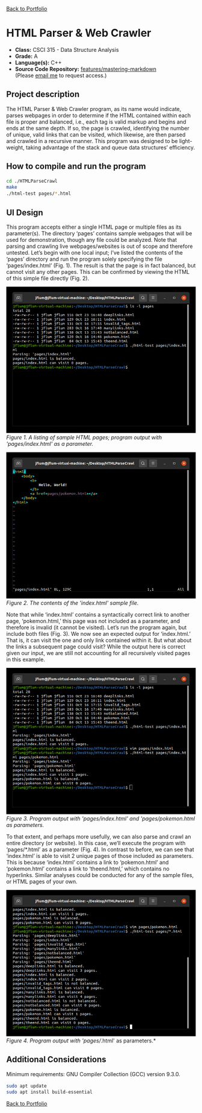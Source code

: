 [Back to Portfolio](./)

HTML Parser & Web Crawler
===============

-   **Class:** CSCI 315 - Data Structure Analysis
-   **Grade:** A
-   **Language(s):** C++
-   **Source Code Repository:** [features/mastering-markdown](https://guides.github.com/features/mastering-markdown/)  
    (Please [email me](mailto:example@csustudent.net?subject=GitHub%20Access) to request access.)

## Project description

The HTML Parser & Web Crawler program, as its name would indicate, parses webpages in order to determine if the HTML contained within each file is proper and balanced, i.e., each tag is valid markup and begins and ends at the same depth. If so, the page is crawled, identifying the number of unique, valid links that can be visited, which likewise, are then parsed and crawled in a recursive manner. This program was designed to be light-weight, taking advantage of the stack and queue data structures’ efficiency.

## How to compile and run the program

```bash
cd ./HTMLParseCrawl
make
./html-test pages/*.html
```

## UI Design

This program accepts either a single HTML page or multiple files as its parameter(s). The directory ‘pages’ contains sample webpages that will be used for demonstration, though any file could be analyzed. Note that parsing and crawling live webpages/websites is out of scope and therefore untested. Let’s begin with one local input; I’ve listed the contents of the ‘pages’ directory and run the program solely specifying the file ‘pages/index.html’ (Fig. 1). The result is that the page is in fact balanced, but cannot visit any other pages. This can be confirmed by viewing the HTML of this simple file directly (Fig. 2). 

![screenshot](images/p2f1.jpg)  
*Figure 1. A listing of sample HTML pages; program output with 'pages/index.html' as a parameter.*

![screenshot](images/p2f2.jpg)  
*Figure 2. The contents of the 'index.html' sample file.*

Note that while ‘index.html’ contains a syntactically correct link to another page, ‘pokemon.html,’ this page was not included as a parameter, and therefore is invalid (it cannot be visited). Let’s run the program again, but include both files (Fig. 3). We now see an expected output for ‘index.html.’ That is, it can visit the one and only link contained within it. But what about the links a subsequent page could visit? While the output here is correct given our input, we are still not accounting for all recursively visited pages in this example. 

![screenshot](images/p2f3.jpg)  
*Figure 3. Program output with 'pages/index.html' and 'pages/pokemon.html as parameters.*

To that extent, and perhaps more usefully, we can also parse and crawl an entire directory (or website). In this case, we’ll execute the program with ‘pages/*.html’ as a parameter (Fig. 4). In contrast to before, we can see that ‘index.html’ is able to visit 2 unique pages of those included as parameters. This is because ‘index.html’ contains a link to ‘pokemon.html’ and ‘pokemon.html’ contains a link to ‘theend.html,’ which contains no hyperlinks. Similar analyses could be conducted for any of the sample files, or HTML pages of your own.  

![screenshot](images/p2f4.jpg)  
*Figure 4. Program output with 'pages/*.html' as parameters.*

## Additional Considerations

Minimum requirements: GNU Compiler Collection (GCC) version 9.3.0.  
```bash
sudo apt update
sudo apt install build-essential
```

[Back to Portfolio](./)
